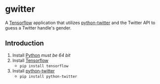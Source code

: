 # gwitter
A [Tensorflow](https://www.tensorflow.org/) application that utilizes [python-twitter](https://github.com/bear/python-twitter) and the Twitter API to guess a Twitter handle's gender.

## Introduction
1. Install [Python](https://www.python.org/downloads/) _must be 64 bit_
2. Install [Tensorflow](https://www.tensorflow.org/)
   * ```pip install tensorflow```
3. Install [python-twitter](https://github.com/bear/python-twitter)
   * ```pip install python-twitter```
